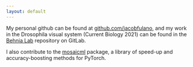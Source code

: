 ```yaml
---
layout: default
---
```


My personal github can be found at [github.com/jacobfulano](https://github.com/jacobfulano), and my work in the Drosophila visual system (Current Biology 2021) can be found in the [Behnia Lab](https://gitlab.com/rbehnialab/flexible-filtering) repository on GitLab.

I also contribute to the [mosaicml](https://github.com/mosaicml/composer) package, a library of speed-up and accuracy-boosting methods for PyTorch.
